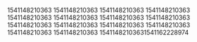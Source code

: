 1541148210363
1541148210363
1541148210363
1541148210363
1541148210363
1541148210363
1541148210363
1541148210363
1541148210363
1541148210363
1541148210363
1541148210363
1541148210363
1541148210363
15411482103631541162228974